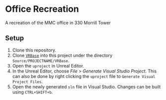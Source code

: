 # Office Recreation

A recreation of the MMC office in 330 Morrill Tower

## Setup

1. Clone this repository.
2. Clone [`VRBase`](https://github.com/MMC-Scholars-Virtual-Reality/VRBase) into this project under the directory `Source/PROJECTNAME/VRBase`.
3. Open the `uproject` in Unreal Editor.
4. In the Unreal Editor, choose _File_ > _Generate Visual Studio Project_. This can also be done by right clicking the `uproject` file to `Generate Visual Project Files`.
5. Open the newly generated `sln` file in Visual Studio. Changes can be built using `CTRL+SHIFT+b`.
